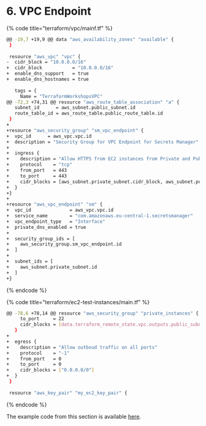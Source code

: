 # 6. VPC Endpoint

{% code title="terraform/vpc/mainf.tf" %}
```bash
@@ -19,7 +19,9 @@ data "aws_availability_zones" "available" {
 }
 
 resource "aws_vpc" "vpc" {
-  cidr_block = "10.0.0.0/16"
+  cidr_block           = "10.0.0.0/16"
+  enable_dns_support   = true
+  enable_dns_hostnames = true
 
   tags = {
     Name = "TerraformWorkshopsVPC"
@@ -72,3 +74,31 @@ resource "aws_route_table_association" "a" {
   subnet_id      = aws_subnet.public_subnet.id
   route_table_id = aws_route_table.public_route_table.id
 }
+
+resource "aws_security_group" "sm_vpc_endpoint" {
+  vpc_id      = aws_vpc.vpc.id
+  description = "Security Group for VPC Endpoint for Secrets Manager"
+
+  ingress {
+    description = "Allow HTTPS from EC2 instances from Private and Public Subnet"
+    protocol    = "tcp"
+    from_port   = 443
+    to_port     = 443
+    cidr_blocks = [aws_subnet.private_subnet.cidr_block, aws_subnet.public_subnet.cidr_block]
+  }
+}
+
+resource "aws_vpc_endpoint" "sm" {
+  vpc_id              = aws_vpc.vpc.id
+  service_name        = "com.amazonaws.eu-central-1.secretsmanager"
+  vpc_endpoint_type   = "Interface"
+  private_dns_enabled = true
+
+  security_group_ids = [
+    aws_security_group.sm_vpc_endpoint.id
+  ]
+
+  subnet_ids = [
+    aws_subnet.private_subnet.id
+  ]
+}
```
{% endcode %}

{% code title="terraform/ec2-test-instances/main.tf" %}
```bash
@@ -78,6 +78,14 @@ resource "aws_security_group" "private_instances" {
     to_port     = 22
     cidr_blocks = [data.terraform_remote_state.vpc.outputs.public_subnet_cidr_block]
   }
+
+  egress {
+    description = "Allow outboud traffic on all ports"
+    protocol    = "-1"
+    from_port   = 0
+    to_port     = 0
+    cidr_blocks = ["0.0.0.0/0"]
+  }
 }
 
 resource "aws_key_pair" "my_ec2_key_pair" {
```
{% endcode %}

The example code from this section is available [here](https://github.com/annalach/terraform-workshops/tree/vpc-endpoint/terraform-workshops).

